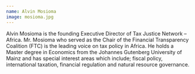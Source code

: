 ```yaml
---
name: Alvin Mosioma
image: mosioma.jpg
---
```

Alvin Mosioma is the founding Executive Director of Tax Justice Network – Africa. Mr. Mosioma who served as the Chair of the Financial Transparency Coalition (FTC) is the leading voice on tax policy in Africa. He holds a Master degree in Economics from the Johannes Gutenberg University of Mainz and has special interest areas  which include; fiscal policy, international taxation, financial regulation and natural resource governance.